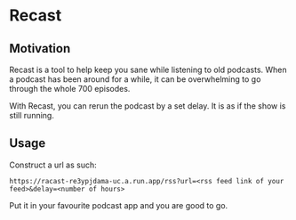 # Recast

## Motivation
Recast is a tool to help keep you sane while listening to old podcasts. When a podcast has been around for a while, it can be overwhelming to go through the whole 700 episodes.

With Recast, you can rerun the podcast by a set delay. It is as if the show is still running.

## Usage
Construct a url as such:

```
https://racast-re3ypjdama-uc.a.run.app/rss?url=<rss feed link of your feed>&delay=<number of hours>
```

Put it in your favourite podcast app and you are good to go.
